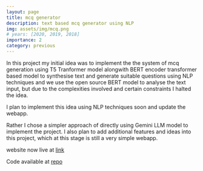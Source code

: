 ```yaml
---
layout: page
title: mcq generator
description: text based mcq generator using NLP
img: assets/img/mcq.png
# years: [2020, 2019, 2018]
importance: 2
category: previous
---
```


In this project my initial idea was to implement the the system of mcq generation using T5 Tranformer model 
alongwith BERT encoder transformer based model to synthesise text and generate suitable questions using NLP techniques and we
use the open source BERT model to analyse the text input, but due to the complexities involved and certain constraints I halted the idea.

I plan to implement this idea using NLP techniques soon and update the webapp.

Rather I chose a simpler approach of directly using Gemini LLM model to implement the project. I also plan to add additional features and 
ideas into this project, which at this stage is still a very simple webapp.


website now live at <a href="https://mcq-generator-web.streamlit.app/">link</a>

Code available at <a href="https://github.com/malharinamdar/mcq-generator">repo</a>

